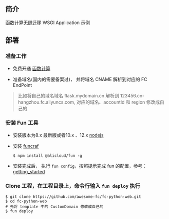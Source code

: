 ## 简介

函数计算无缝迁移 WSGI Application 示例

## 部署

### 准备工作

- 免费开通 [函数计算](https://statistics.functioncompute.com/?title=PythonWeb&theme=PythonWeb&author=rsong&src=article&url=http://fc.console.aliyun.com)

- 准备域名(国内的需要备案过)， 并将域名 CNAME 解析到对应的 FC EndPoint

> 比如将自己的域名域名 flask.mydomain.cn 解析到 123456.cn-hangzhou.fc.aliyuncs.com, 对应的域名、accountId 和 region 修改成自己的

### 安装 Fun 工具

-	安装版本为8.x 最新版或者10.x 、12.x [nodejs](https://nodejs.org/en/download/package-manager/#debian-and-ubuntu-based-linux-distributions-enterprise-linux-fedora-and-snap-packages)

-	安装 [funcraf](https://github.com/alibaba/funcraft/blob/master/docs/usage/installation-zh.md)

	```
	$ npm install @alicloud/fun -g
	```

- 安装完成后， 执行 `fun config`，按照提示完成 fun 的配置，参考：[getting_started](https://github.com/alibaba/funcraft/blob/master/docs/usage/getting_started-zh.md)

### Clone 工程，在工程目录上，命令行输入 `fun deploy` 执行

```
$ git clone https://github.com/awesome-fc/fc-python-web.git
$ cd fc-python-web
# 先将 template 中的 CustomDomain 修改成自己的
$ fun deploy
```